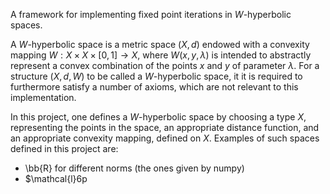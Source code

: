 A framework for implementing fixed point iterations in $W$-hyperbolic spaces.

A $W$-hyperbolic space is a metric space $(X, d)$ endowed with a convexity mapping $W : X \times X \times [0, 1] \to X$,
where $W(x, y, \lambda)$ is intended to abstractly represent a convex combination of the points 
$x$ and $y$ of parameter $\lambda$. 
For a structure $(X, d, W)$ to be called a $W$-hyperbolic space, it it is required to furthermore satisfy a number of axioms, which are not relevant to this implementation.

In this project, one defines a $W$-hyperbolic space by choosing a type $X$, representing the points in the space, an appropriate distance function, and an appropriate convexity mapping, defined on $X$.
Examples of such spaces defined in this project are:
- \bb{R} for different norms (the ones given by numpy) 
- $\mathcal{l}6p

